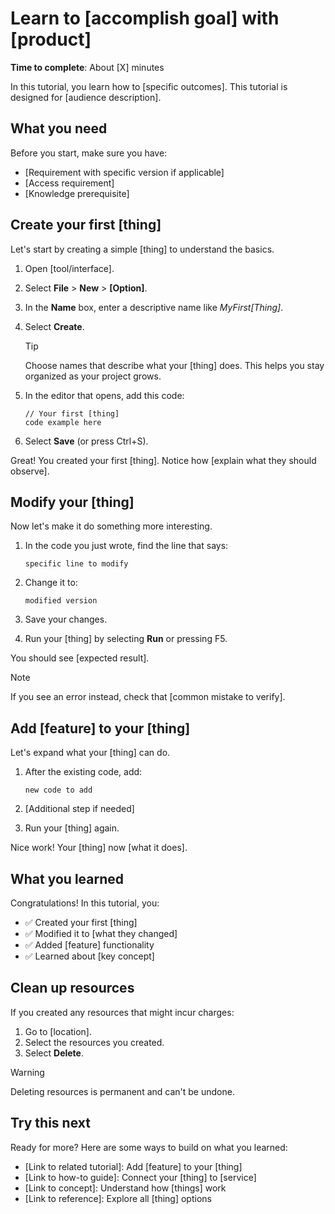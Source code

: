 # Learn to [accomplish goal] with [product]

**Time to complete**: About [X] minutes

In this tutorial, you learn how to [specific outcomes]. This tutorial is designed for [audience description].

## What you need

Before you start, make sure you have:

- [Requirement with specific version if applicable]
- [Access requirement]
- [Knowledge prerequisite]

## Create your first [thing]

Let's start by creating a simple [thing] to understand the basics.

1. Open [tool/interface].

2. Select **File** > **New** > **[Option]**.

3. In the **Name** box, enter a descriptive name like _MyFirst[Thing]_.

4. Select **Create**.

   > [!TIP]
   > Choose names that describe what your [thing] does. This helps you stay organized as your project grows.

5. In the editor that opens, add this code:

   ```language
   // Your first [thing]
   code example here
   ```

6. Select **Save** (or press Ctrl+S).

Great! You created your first [thing]. Notice how [explain what they should observe].

## Modify your [thing]

Now let's make it do something more interesting.

1. In the code you just wrote, find the line that says:

   ```language
   specific line to modify
   ```

2. Change it to:

   ```language
   modified version
   ```

3. Save your changes.

4. Run your [thing] by selecting **Run** or pressing F5.

You should see [expected result].

> [!NOTE]
> If you see an error instead, check that [common mistake to verify].

## Add [feature] to your [thing]

Let's expand what your [thing] can do.

1. After the existing code, add:

   ```language
   new code to add
   ```

2. [Additional step if needed]

3. Run your [thing] again.

Nice work! Your [thing] now [what it does].

## What you learned

Congratulations! In this tutorial, you:

- ✅ Created your first [thing]
- ✅ Modified it to [what they changed]
- ✅ Added [feature] functionality
- ✅ Learned about [key concept]

## Clean up resources

If you created any resources that might incur charges:

1. Go to [location].
2. Select the resources you created.
3. Select **Delete**.

> [!WARNING]
> Deleting resources is permanent and can't be undone.

## Try this next

Ready for more? Here are some ways to build on what you learned:

- [Link to related tutorial]: Add [feature] to your [thing]
- [Link to how-to guide]: Connect your [thing] to [service]
- [Link to concept]: Understand how [things] work
- [Link to reference]: Explore all [thing] options
